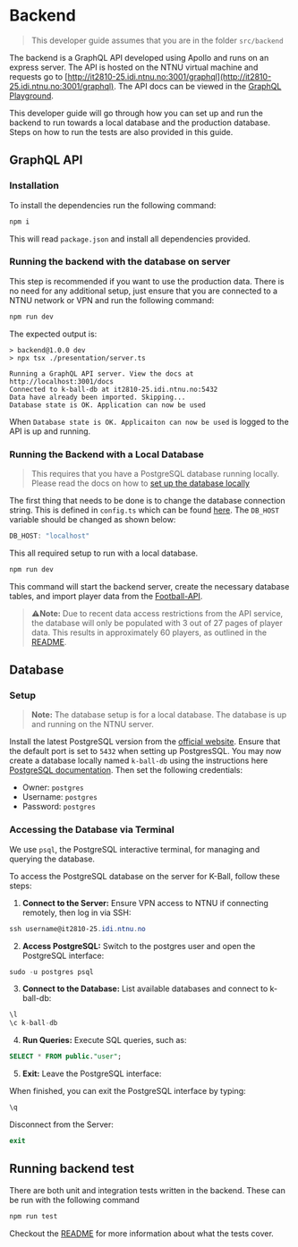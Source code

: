 # Backend

> This developer guide assumes that you are in the folder `src/backend`

The backend is a GraphQL API developed using Apollo and runs on an express server. The API is hosted on the NTNU virtual
machine and requests go to [http://it2810-25.idi.ntnu.no:3001/graphql](http://it2810-25.idi.ntnu.no:3001/graphql).
The API docs can be viewed in the [GraphQL Playground](http://it2810-25.idi.ntnu.no:3001/docs).

This developer guide will go through how you can set up and run the backend to run towards a local database and the
production database. Steps on how to run the tests are also provided in this guide.

## GraphQL API

### Installation

To install the dependencies run the following command:

```powershell
npm i
```

This will read `package.json` and install all dependencies provided.

### Running the backend with the database on server

This step is recommended if you want to use the production data. There is no need for any additional setup, just ensure
that you are connected to a NTNU network or VPN and run the following command:

```powershell
npm run dev
```

The expected output is:

```
> backend@1.0.0 dev
> npx tsx ./presentation/server.ts

Running a GraphQL API server. View the docs at http://localhost:3001/docs
Connected to k-ball-db at it2810-25.idi.ntnu.no:5432
Data have already been imported. Skipping...
Database state is OK. Application can now be used
```

When `Database state is OK. Applicaiton can now be used` is logged to the API is up and running.

### Running the Backend with a Local Database

> This requires that you have a PostgreSQL database running locally. Please read the docs on how
> to [set up the database locally](#setup)

The first thing that needs to be done is to change the database connection string. This is defined
in `config.ts` which can be found [here](../src/backend/config.ts). The `DB_HOST` variable should be changed as shown
below:

```Typescript
DB_HOST: "localhost"
```

This all required setup to run with a local database.

```powershell
npm run dev
```

This command will start the backend server, create the necessary database tables, and import player data from
the [Football-API](https://www.api-football.com/).

> ⚠️**Note:** Due to recent data access restrictions from the API service, the database will only be populated with 3
> out of 27 pages of player data. This results in approximately 60 players, as outlined in
> the [README](../README.md/#limitations).

## Database

### Setup

> **Note:** The database setup is for a local database. The database is up and running on the NTNU server.

Install the latest PostgreSQL version from the [official website](https://www.postgresql.org/download/). Ensure that the
default port is set to `5432` when setting up PostgresSQL. You may now create a database locally named `k-ball-db` using
the instructions here [PostgreSQL documentation](https://www.postgresql.org/docs/current/tutorial-createdb.html). Then
set the following credentials:

- Owner: `postgres`
- Username: `postgres`
- Password: `postgres`

### Accessing the Database via Terminal

We use `psql`, the PostgreSQL interactive terminal, for managing and querying the database.

To access the PostgreSQL database on the server for K-Ball, follow these steps:

1. **Connect to the Server:** Ensure VPN access to NTNU if connecting remotely, then log in via SSH:

```powershell
ssh username@it2810-25.idi.ntnu.no
```

2. **Access PostgreSQL:** Switch to the postgres user and open the PostgreSQL interface:

```powershell
sudo -u postgres psql
```

3. **Connect to the Database:** List available databases and connect to k-ball-db:

```sql
\l
\c k-ball-db
```

4. **Run Queries:** Execute SQL queries, such as:

```sql
SELECT * FROM public."user";
```

5. **Exit:** Leave the PostgreSQL interface:

When finished, you can exit the PostgreSQL interface by typing:

```powershell
\q
```

Disconnect from the Server:

```powershell
exit
```

## Running backend test

There are both unit and integration tests written in the backend. These can be run with the following command

```powershell
npm run test
```

Checkout the [README](../README.md) for more information about what the tests cover.